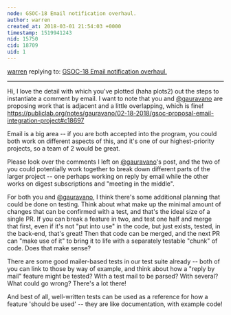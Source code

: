 ```yaml
---
node: GSOC-18 Email notification overhaul.
author: warren
created_at: 2018-03-01 21:54:03 +0000
timestamp: 1519941243
nid: 15750
cid: 18709
uid: 1
---
```




[warren](../profile/warren) replying to: [GSOC-18 Email notification overhaul.](../notes/vidit/02-16-2018/gsoc-18-email-notification-overhaul)

----
Hi, I love the detail with which you've plotted (haha plots2) out the steps to instantiate a comment by email. I want to note that you and [@gauravano](/profile/gauravano) are proposing work that is adjacent and a little overlapping, which is fine! https://publiclab.org/notes/gauravano/02-18-2018/gsoc-proposal-email-integration-project#c18697

Email is a big area -- if you are both accepted into the program, you could both work on different aspects of this, and it's one of our highest-priority projects, so a team of 2 would be great. 

Please look over the comments I left on [@gauravano](/profile/gauravano)'s post, and the two of you could potentially work together to break down different parts of the larger project -- one perhaps working on reply by email while the other works on digest subscriptions and "meeting in the middle". 

For both you and [@gauravano](/profile/gauravano), I think there's some additional planning that could be done on testing. Think about what make up the minimal amount of changes that can be confirmed with a test, and that's the ideal size of a single PR. If you can break a feature in two, and test one half and merge that first, even if it's not "put into use" in the code, but just exists, tested, in the back-end, that's great! Then that code can be merged, and the next PR can "make use of it" to bring it to life with a separately testable "chunk" of code. Does that make sense?

There are some good mailer-based tests in our test suite already -- both of you can link to those by way of example, and think about how a "reply by mail" feature might be tested? With a test mail to be parsed? With several? What could go wrong? There's a lot there! 

And best of all, well-written tests can be used as a reference for how a feature 'should be used' -- they are like documentation, with example code!